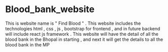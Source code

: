 # Blood_bank_website
This is website name is " Find Blood " . This website includes the technologies html , css , js , bootstrap for frontend , and in future backend will include react js framework . This website will  have the detail of all the blood bank in the Bhopal  in starting , and next it will get the details to all the blood  bank in the MP  
